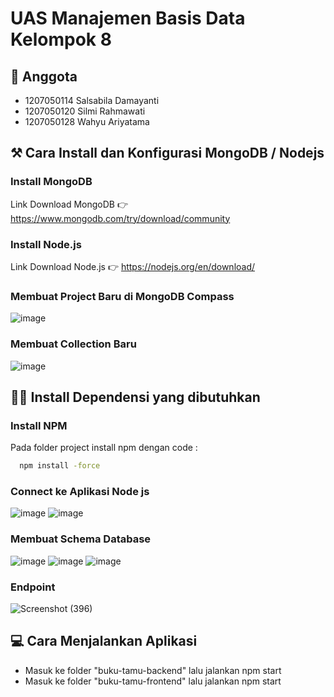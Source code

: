 # UAS Manajemen Basis Data Kelompok 8

## 🚀 Anggota
- 1207050114 Salsabila Damayanti
- 1207050120 Silmi Rahmawati
- 1207050128 Wahyu Ariyatama

## ⚒️ Cara Install dan Konfigurasi MongoDB / Nodejs
### Install MongoDB
Link Download  MongoDB 👉 https://www.mongodb.com/try/download/community
### Install Node.js
Link Download Node.js 👉 https://nodejs.org/en/download/
### Membuat Project Baru di MongoDB Compass
![image](https://user-images.githubusercontent.com/88075963/209414417-6714344c-2d87-43a7-8f02-ecfa27ef8ad7.png)
### Membuat Collection Baru
![image](https://user-images.githubusercontent.com/88075963/209414460-10e886a8-a746-4265-a4f0-576e1a7f2084.png)

## 🧑‍💻 Install Dependensi yang dibutuhkan
### Install NPM
Pada folder project install npm dengan code :
```bash
  npm install -force
```
### Connect ke Aplikasi Node js
![image](https://user-images.githubusercontent.com/88075963/209414697-6218a446-b7d6-4727-9892-81bdd3f3afe5.png)
![image](https://user-images.githubusercontent.com/88075963/209414524-846e0d97-ca24-473e-82c0-f9fa21baf125.png)
### Membuat Schema Database
![image](https://user-images.githubusercontent.com/88075963/209414747-0cb1642c-b2cc-495e-b031-48ab94c3c366.png)
![image](https://user-images.githubusercontent.com/88075963/209414755-2d6f19f5-9015-4b4c-9423-a858af05566d.png)
![image](https://user-images.githubusercontent.com/88075963/209414793-8a9b2d59-82b4-4b33-84c9-78c07cd4db27.png)
### Endpoint
![Screenshot (396)](https://user-images.githubusercontent.com/88075963/209367940-6d216b92-fdfe-47f9-83e9-ba5872c8e6d5.png)

## 💻 Cara Menjalankan Aplikasi
* Masuk ke folder "buku-tamu-backend" lalu jalankan npm start
* Masuk ke folder "buku-tamu-frontend" lalu jalankan npm start
